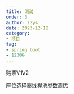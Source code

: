 ```yaml
---
title: 测试
order: 3
author: zzys
date: 2023-12-18
category:
- 项目
tag:
- spring boot
- 12306
---
```


购票V1V2

座位选择器线程池参数调优